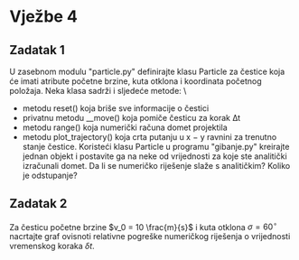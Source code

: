 # Vježbe 4

## Zadatak 1 
U zasebnom modulu "particle.py" definirajte klasu Particle za čestice koja će imati atribute početne brzine,
kuta otklona i koordinata početnog položaja. Neka klasa sadrži i sljedeće metode: \\
-  metodu reset() koja briše sve informacije o čestici
-  privatnu metodu __move() koja pomiče česticu za korak ∆t
-  metodu range() koja numerički računa domet projektila
-  metodu plot_trajectory() koja crta putanju u x − y ravnini za trenutno stanje čestice.
Koristeći klasu Particle u programu "gibanje.py" kreirajte jednan objekt i postavite ga na neke od vrijednosti
za koje ste analitički izračunali domet. Da li se numeričko riješenje slaže s analitičkim? Koliko je odstupanje?

## Zadatak 2

Za česticu početne brzine $v_0 = 10 \frac{m}{s}$ i kuta otklona $\sigma = 60^{\circ}$ nacrtajte graf ovisnoti relativne pogreške numeričkog riješenja o vrijednosti vremenskog koraka $\delta t$.